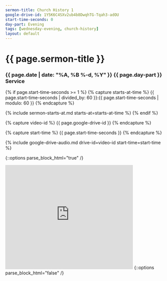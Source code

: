 ```yaml
---
sermon-title: Church History 1
google-drive-id: 1Y5K6C4SXv2ub4b8DwqhTG-Tqah3-adOU
start-time-seconds: 0
day-part: Evening
tags: [wednesday-evening, church-history]
layout: default
---
```


# {{ page.sermon-title }}

### {{ page.date | date: "%A, %B %-d, %Y" }} {{ page.day-part }} Service

{% if page.start-time-seconds >= 1 %}
{% capture starts-at-time %}
{{ page.start-time-seconds | divided_by: 60 }}:{{ page.start-time-seconds | modulo: 60 }}
{% endcapture %}

{% include sermon-starts-at.md starts-at=starts-at-time %}
{% endif %}

{% capture video-id %}
{{ page.google-drive-id }}
{% endcapture %}

{% capture start-time %}
{{ page.start-time-seconds }}
{% endcapture %}

{% include google-drive-audio.md drive-id=video-id start-time=start-time %}

{::options parse_block_html="true" /}
<iframe src="https://onedrive.live.com/embed?cid=19DF4E5D38A1B8EB&resid=19DF4E5D38A1B8EB%2146795&authkey=AIyXAKJlENHfA4w&em=2" width="402" height="327" frameborder="0" scrolling="no"></iframe>
{::options parse_block_html="false" /}
